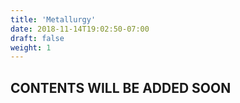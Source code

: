 ```yaml
---
title: 'Metallurgy'
date: 2018-11-14T19:02:50-07:00
draft: false
weight: 1
---
```


## CONTENTS WILL BE ADDED SOON